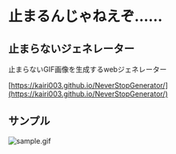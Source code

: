 # 止まるんじゃねえぞ……

## 止まらないジェネレーター

止まらないGIF画像を生成するwebジェネレーター

[https://kairi003.github.io/NeverStopGenerator/](https://kairi003.github.io/NeverStopGenerator/)

## サンプル
![sample.gif](https://)
